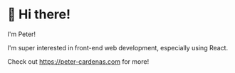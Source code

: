 # 👋 Hi there!
I'm Peter!

I'm super interested in front-end web development, especially using React.

Check out https://peter-cardenas.com for more!
